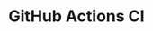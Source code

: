 # GitHub Actions CI









































































































































































































































































































































































































































































































































































































































































































































